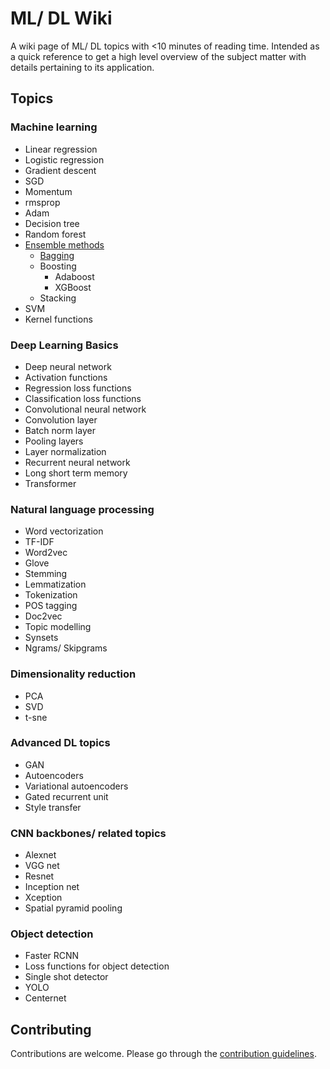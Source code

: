 # ML/ DL Wiki
A wiki page of ML/ DL topics with <10 minutes of reading time. Intended as a quick reference to get a high level overview of the subject matter with details pertaining to its application.

## Topics

### Machine learning
* Linear regression
* Logistic regression
* Gradient descent
* SGD
* Momentum
* rmsprop
* Adam
* Decision tree
* Random forest
* [Ensemble methods](https://github.com/InFoCusp/ml_dl_wiki/blob/main/Ensemble%20methods/Ensemble%20methods.md)
  * [Bagging](https://github.com/InFoCusp/ml_dl_wiki/blob/main/Ensemble%20methods/Bagging.md)
  * Boosting
    * Adaboost
    * XGBoost
  * Stacking
* SVM
* Kernel functions

### Deep Learning Basics
* Deep neural network
* Activation functions
* Regression loss functions
* Classification loss functions
* Convolutional neural network
* Convolution layer
* Batch norm layer
* Pooling layers
* Layer normalization
* Recurrent neural network
* Long short term memory
* Transformer

### Natural language processing
* Word vectorization
* TF-IDF
* Word2vec
* Glove
* Stemming
* Lemmatization
* Tokenization
* POS tagging
* Doc2vec
* Topic modelling
* Synsets
* Ngrams/ Skipgrams

### Dimensionality reduction
* PCA
* SVD
* t-sne

### Advanced DL topics
* GAN
* Autoencoders
* Variational autoencoders
* Gated recurrent unit
* Style transfer

### CNN backbones/ related topics
* Alexnet
* VGG net
* Resnet
* Inception net
* Xception
* Spatial pyramid pooling

### Object detection
* Faster RCNN
* Loss functions for object detection
* Single shot detector
* YOLO
* Centernet


## Contributing
Contributions are welcome. Please go through the [contribution guidelines](https://github.com/InFoCusp/ml_dl_wiki/blob/main/CONTRIBUTING.md).
